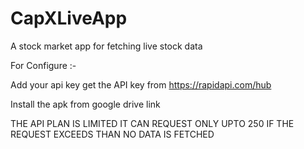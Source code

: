 # CapXLiveApp
A stock market app for fetching live stock data

For Configure :-

Add your api key
get the API key from https://rapidapi.com/hub

Install the apk from google drive link

THE API PLAN IS LIMITED IT CAN REQUEST ONLY UPTO 250 
IF THE REQUEST EXCEEDS THAN NO DATA IS FETCHED
